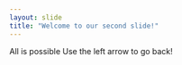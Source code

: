```yaml
---
layout: slide
title: "Welcome to our second slide!"
---
```

All is possible
Use the left arrow to go back!

